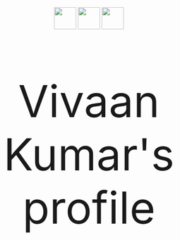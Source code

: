 <div id="header" align="center">
  <img src="https://upload.wikimedia.org/wikipedia/commons/4/4c/Typescript_logo_2020.svg" width="50px" height="50px"/>
  <img src="https://nextsoftware.io/files/images/logos/main/reactjs-logo.png" width="50px" height="50px"/>
  <img src="https://www.ictdemy.com/images/5728/nodejs_logo.png" width="50px" height="50px"/>
</div>

<p align="center" style="font-size: 100px">Vivaan Kumar's profile</p>

